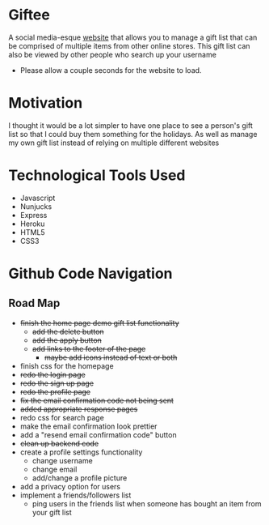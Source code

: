 # Giftee
A social media-esque [website](https://tranquil-fjord-29285.herokuapp.com/) that allows you to manage a gift list that can be comprised of multiple items from other online stores. This gift list can also be viewed by other people who search up your username
- Please allow a couple seconds for the website to load.

# Motivation

I thought it would be a lot simpler to have one place to see a person's gift list so that I could buy them something for the holidays. As well as manage my own gift list instead of relying on multiple different websites

# Technological Tools Used

- Javascript
- Nunjucks
- Express
- Heroku
- HTML5
- CSS3

# Github Code Navigation

## Road Map

- ~~finish the home page demo gift list functionality~~
    - ~~add the delete button~~
    - ~~add the apply button~~
    - ~~add links to the footer of the page~~
        - ~~maybe add icons instead of text or both~~
- finish css for the homepage
- ~~redo the login page~~
- ~~redo the sign up page~~
- ~~redo the profile page~~
- ~~fix the email confirmation code not being sent~~
- ~~added appropriate response pages~~
- redo css for search page
- make the email confirmation look prettier
- add a "resend email confirmation code" button
- ~~clean up backend code~~
- create a profile settings functionality
    - change username
    - change email
    - add/change a profile picture
- add a privacy option for users
- implement a friends/followers list
    - ping users in the friends list when someone has bought an item from your gift list
